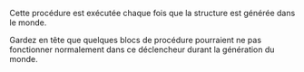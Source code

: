 Cette procédure est exécutée chaque fois que la structure est générée dans le monde.

Gardez en tête que quelques blocs de procédure pourraient ne pas fonctionner normalement dans ce déclencheur durant la génération du monde.